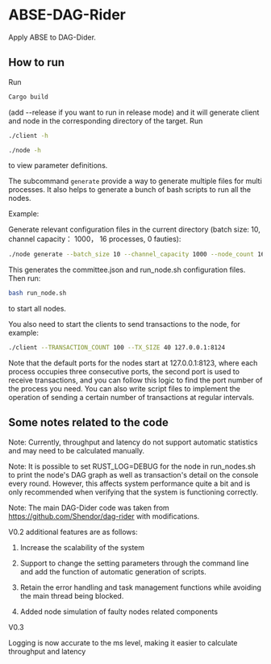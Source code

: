 # ABSE-DAG-Rider
Apply ABSE to DAG-Dider.

## How to run
Run

```Bash
Cargo build
```

(add --release if you want to run in release mode) and it will generate client and node in the corresponding directory of the target. Run

```Bash
./client -h
```
```Bash
./node -h
```
to view parameter definitions.

The subcommand `generate` provide a way to generate multiple files for multi processes.
It also helps to generate a bunch of bash scripts to run all the nodes.

Example:

Generate relevant configuration files in the current directory (batch size: 10, channel capacity： 1000， 16 processes, 0 fauties):
```Bash
./node generate --batch_size 10 --channel_capacity 1000 --node_count 16 --faulty_count 0
```

This generates the committee.json and run_node.sh configuration files. 
Then run:
```Bash
bash run_node.sh
```
to start all nodes.

You also need to start the clients to send transactions to the node, for example:
```Bash
./client --TRANSACTION_COUNT 100 --TX_SIZE 40 127.0.0.1:8124 
```
Note that the default ports for the nodes start at 127.0.0.1:8123, where each process occupies three consecutive ports, the second port is used to receive transactions, and you can follow this logic to find the port number of the process you need. You can also write script files to implement the operation of sending a certain number of transactions at regular intervals.


## Some notes related to the code

Note: Currently, throughput and latency do not support automatic statistics and may need to be calculated manually.

Note: It is possible to set RUST_LOG=DEBUG for the node in run_nodes.sh to print the node's DAG graph as well as transaction's detail on the console every round. However, this affects system performance quite a bit and is only recommended when verifying that the system is functioning correctly.

Note: The main DAG-Dider code was taken from https://github.com/Shendor/dag-rider with modifications.

V0.2 additional features are as follows:

1. Increase the scalability of the system

2. Support to change the setting parameters through the command line and add the function of automatic generation of scripts.

3. Retain the error handling and task management functions while avoiding the main thread being blocked.

4. Added node simulation of faulty nodes related components

V0.3 

Logging is now accurate to the ms level, making it easier to calculate throughput and latency

